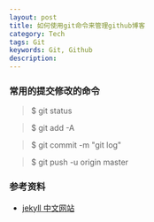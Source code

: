 ```yaml
---
layout: post
title: 如何使用git命令来管理github博客
category: Tech
tags: Git
keywords: Git, Github
description:
---
```


### 常用的提交修改的命令

> $ git status

> $ git add -A

> $ git commit -m "git log"

> $ git push -u origin master


### 参考资料
- [jekyll 中文网站](http://jekyll.bootcss.com/)
